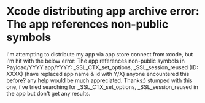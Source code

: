 
# Xcode distributing app archive error: The app references non-public symbols

I'm attempting to distribute my app via app store connect from xcode, but i'm hit with the below error:
The app references non-public symbols in Payload/YYYY.app/YYYY: _SSL_CTX_set_options, _SSL_session_reused (ID: XXXX)
(have replaced app name & id with Y/X)
anyone encountered this before? any help would be much appreciated.
Thanks:)
stumped with this one, i've tried searching for _SSL_CTX_set_options, _SSL_session_reused in the app but don't get any results.

        